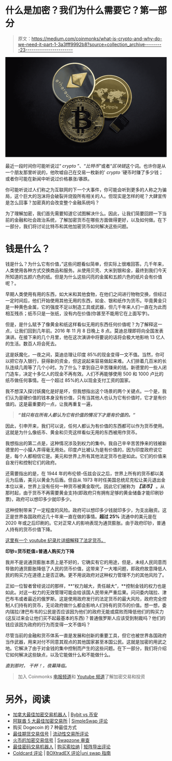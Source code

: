 # 什么是加密？我们为什么需要它？第一部分

> 原文：<https://medium.com/coinmonks/what-is-crypto-and-why-do-we-need-it-part-1-3a3fff9992b8?source=collection_archive---------23----------------------->

![](img/c48cabaaf738d75149a1a4e35b24cd0a.png)

最近一段时间你可能听说过“ *crypto* ”、“*比特币*”或者“*区块链*这个词。也许你是从一个朋友那里听说的，他吹嘘自己在交易一枚新的' *crypto* '硬币时赚了多少钱；或者你可能在新闻中听说过价格暴涨/暴跌。

你可能听说过人们称之为互联网的下一个大事件，你可能会听到更多的人称之为骗局，这个巨大的泡沫将会破裂并烧毁所有相关的人。但现实是怎样的呢？大肆宣传是怎么回事？加密真的会改变整个金融系统吗？

为了理解加密，我们首先需要知道它试图解决什么。因此，让我们简要回顾一下当前的金融和社会政治系统，了解加密货币在哪些方面做得更好，以及如何做。在下一部分，我们将讨论比特币和其他加密货币如何解决这些问题。

# 钱是什么？

钱是什么？为什么它有价值，”这些问题看似简单，但实际上很难回答。几千年来，人类使用各种方式交换商品和服务。从使用贝壳、大米到银和金，最终到我们今天所知道的五颜六色的纸。但是为什么这些闪亮的金属和五颜六色的纸片会有价值呢？。

早期人类使用有用的东西，如大米和其他食物，在他们之间进行物物交换，但经过一定时间后，他们开始使用其他无用的东西，如金、银和纸作为货币。毕竟黄金只是一种黄色金属，它的强度不足以制造工具或武器，但几千年来人们一直在为此而相互残杀；纸币只是一张纸，没有内在价值(你甚至不能用它在上面写字)。

但是，是什么赋予了像黄金和纸这样看似无用的东西任何价值呢？为了解释这一点，让我们回到几年前。2016 年 11 月 8 日晚上 8 点。莫迪总理即将向全国发表演讲。在接下来的几个月里，他在这次演讲中将要说的话将会极大地影响 13 亿人的生活。数百人将会死去。

这是妖魔化，一夜之间，莫迪总理让印度 85%的现金变得一文不值。当然，你可以把它存入银行，获得新的资金，但这说起来容易做起来难。人们排着几百米的长队连续几周等了几个小时。为了什么？拿到自己辛苦赚来的钱。新德里的一些人闭门造车，决定十多亿人的现金不再有效。人们不再能够使用 500 和 1000 卢比的纸币做任何事情。在一个超过 85%的人以现金支付工资的国家。

我不想深入探讨妖魔化是好是坏，但我想指出这个场景的两个关键点。一个是，我们认为是硬价值的钱本身没有价值，只有当其他人也认为它有价值时，它才是有价值的。这是最重要的一点，让我再重复一遍，

> ***“钱只有在所有人都认为它有价值的情况下才是有价值的。”***

因此，引申开来，我们可以说，任何人都认为有价值的东西都可以作为货币使用。这就是为什么像纸币、黄金和贝壳这样看似无用的东西被用作货币。

我想指出的第二点是，这种情况涉及到权力的集中。我自己辛辛苦苦挣来的钱被新德里的一小撮人弄得毫无用处。印度卢比被认为是有价值的，因为印度政府说它是，每个人都相信它是。美元和世界上所有其他法定货币也是如此。它们的价值来自发行和控制它们的政府。

还需要指出的是，在 1944 年的布伦顿-伍兹会议之后，世界上所有的货币都以美元为后盾，美元以黄金为后盾。但自从 1973 年时任美国总统尼克松让美元退出金本位以来，世界上没有任何一种货币被黄金取代。因此它们被称为 ***【法币】*** 。从那时起，由于货币不再需要黄金支持(即政府只有拥有足够的黄金储备才能印刷钞票)，政府可以想印多少就印多少。

这种控制带来了一定程度的风险。政府可以想印多少钱就印多少，为支出融资。这正是世界各国政府近几十年来一直在做的事情。**超过 25%** 流通中的美元是在 2020 年或之后印刷的。它对正常人的影响表现为通货膨胀。由于政府印钞，普通人持有的货币价值下降。

[这里有一个 youtube 纪录片详细解释了法定货币。](https://www.youtube.com/watch?v=UowzxWxlKJU)

**印钞=货币贬值=普通人购买力下降**

我并不是说通货膨胀本质上是不好的，它确实有它的用途，但是，未经人民同意而导致的通货膨胀降低了人民的货币价值，这带来了一大堆问题，即政府故意降低人民的购买力在道德上是否正确。更不用说政府对这种权力管理不力的其他风险了。

正如一位智者曾经说过的那样，**“权力越大，责任越大”，**控制金钱的权力也是如此。对这一权力的无效管理可能会给该国人民带来严重后果。问问委内瑞拉、津巴布韦或者最近的俄罗斯。这是使用政府发行的法定货币的最大风险，政府完全控制人们持有的货币，无论政府做什么都会影响人们持有的货币的价值。想一想，委内瑞拉/津巴布韦的公民是否应该因为他们的政府无能或腐败而降低他们的购买力(这反过来会让他们买不起最基本的东西)？普通俄罗斯人应该受到制裁吗？他们的钱应该因为政府的行为而变得一文不值吗？

尽管当前的金融和货币体系一直是发展和创新的重要工具，但它也被世界各国政府当作武器，用来对付不同意其观点的其他国家甚至本国公民。这就是加密的用武之地。它解决了由于对金钱的集中控制而产生的这些问题。在下一部分，我们将介绍它如何解决这些缺点，以及它能做什么和不能做什么。

*直到那时，
干杯！，夜幕降临。*

> 加入 Coinmonks [电报频道](https://t.me/coincodecap)和 [Youtube 频道](https://www.youtube.com/c/coinmonks/videos)了解加密交易和投资

# 另外，阅读

*   [加拿大最佳加密交易机器人](https://coincodecap.com/5-best-crypto-trading-bots-in-canada) | [Bybit vs 币安](https://coincodecap.com/bybit-binance-moonxbt)
*   [阿联酋 5 大最佳加密交易所](https://coincodecap.com/best-crypto-exchanges-in-uae) | [SimpleSwap 评论](https://coincodecap.com/simpleswap-review)
*   购买 Dogecoin 的 7 种最佳方式
*   [最佳期货交易信号](https://coincodecap.com/futures-trading-signals) | [流动性交易所评论](https://coincodecap.com/liquid-exchange-review)
*   [火币的加密交易信号](https://coincodecap.com/huobi-crypto-trading-signals) | [Swapzone 审查](/coinmonks/swapzone-review-crypto-exchange-data-aggregator-e0ad78e55ed7)
*   [最佳密码交易机器人](/coinmonks/crypto-trading-bot-c2ffce8acb2a) | [购买索拉纳](https://coincodecap.com/buy-solana) | [矩阵导出评论](https://coincodecap.com/matrixport-review)
*   [Coldcard 评论](https://coincodecap.com/coldcard-review) | [BOXtradEX 评论](https://coincodecap.com/boxtradex-review)|[uni swap 指南](https://coincodecap.com/uniswap)